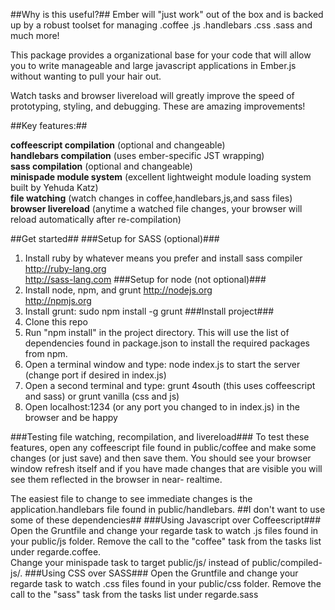 ##Why is this useful?##
Ember will "just work" out of the box and is backed up by a robust toolset for managing .coffee .js .handlebars .css .sass and much more!

This package provides a organizational base for your code that will allow you to write manageable and large javascript applications
in Ember.js without wanting to pull your hair out.

Watch tasks and browser livereload will greatly improve the speed of prototyping, styling, and debugging.  These are amazing improvements!

##Key features:##

**coffeescript compilation** (optional and changeable)<br />
**handlebars compilation** (uses ember-specific JST wrapping)<br />
**sass compilation** (optional and changeable)<br />
**minispade module system** (excellent lightweight module loading system built by Yehuda Katz)<br />
**file watching** (watch changes in coffee,handlebars,js,and sass files)<br />
**browser livereload** (anytime a watched file changes, your browser will reload automatically after re-compilation)<br />

##Get started##
###Setup for SASS (optional)###
1. Install ruby by whatever means you prefer and install sass compiler
http://ruby-lang.org<br/>
http://sass-lang.com
###Setup for node (not optional)###
1. Install node, npm, and grunt
http://nodejs.org<br />
http://npmjs.org<br />
2. Install grunt: sudo npm install -g grunt
###Install project###
1. Clone this repo
2. Run "npm install" in the project directory.  This will use the list of dependencies found in package.json to install the required
packages from npm.
3. Open a terminal window and type: node index.js to start the server (change port if desired in index.js)
3. Open a second terminal and type: grunt 4south (this uses coffeescript and sass) or grunt vanilla (css and js) 
4. Open localhost:1234 (or any port you changed to in index.js) in the browser and be happy

###Testing file watching, recompilation, and livereload###
To test these features, open any coffeescript file found in public/coffee and make some changes (or just save) and then save them.  You 
should see your browser window refresh itself and if you have made changes that are visible you will see them reflected in the browser in near-
realtime.<br />

The easiest file to change to see immediate changes is the application.handlebars file found in public/handlebars.
##I don't want to use some of these dependencies##
###Using Javascript over Coffeescript###
Open the Gruntfile and change your regarde task to watch .js files found in your public/js folder.  Remove the call to the "coffee" task from the tasks list under regarde.coffee.<br />
Change your minispade task to target public/js/ instead of public/compiled-js/.
###Using CSS over SASS###
Open the Gruntfile and change your regarde task to watch .css files found in your public/css folder.  Remove the call to the "sass" task from the tasks list under regarde.sass<br />
